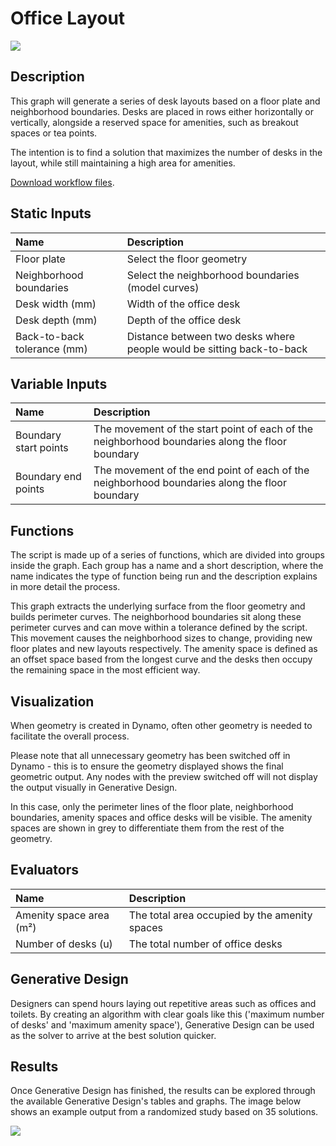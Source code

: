 # Office Layout

![](../../.gitbook/assets/workflow31.gif)

## Description

This graph will generate a series of desk layouts based on a floor plate and neighborhood boundaries. Desks are placed in rows either horizontally or vertically, alongside a reserved space for amenities, such as breakout spaces or tea points. 

The intention is to find a solution that maximizes the number of desks in the layout, while still maintaining a high area for amenities.

[Download workflow files](https://github.com/DynamoDS/RefineryPrimer/releases/download/samples-v1/04-02-03_Office-layout.zip).

## Static Inputs

| Name | Description |
| :--- | :--- |
| Floor plate | Select the floor geometry |
| Neighborhood boundaries | Select the neighborhood boundaries \(model curves\) |
| Desk width \(mm\) | Width of the office desk |
| Desk depth \(mm\) | Depth of the office desk |
| Back-to-back tolerance \(mm\) | Distance between two desks where people would be sitting back-to-back  |

## Variable Inputs

| Name | Description |
| :--- | :--- |
| Boundary start points | The movement of the start point of each of the neighborhood boundaries along the floor boundary |
| Boundary end points | The movement of the end point of each of the neighborhood boundaries along the floor boundary |

## Functions

The script is made up of a series of functions, which are divided into groups inside the graph. Each group has a name and a short description, where the name indicates the type of function being run and the description explains in more detail the process. 

This graph extracts the underlying surface from the floor geometry and builds perimeter curves. The neighborhood boundaries sit along these perimeter curves and can move within a tolerance defined by the script. This movement causes the neighborhood sizes to change, providing new floor plates and new layouts respectively. The amenity space is defined as an offset space based from the longest curve and the desks then occupy the remaining space in the most efficient way.

## Visualization

When geometry is created in Dynamo, often other geometry is needed to facilitate the overall process. 

Please note that all unnecessary geometry has been switched off in Dynamo - this is to ensure the geometry displayed shows the final geometric output. Any nodes with the preview switched off will not display the output visually in Generative Design. 

In this case, only the perimeter lines of the floor plate, neighborhood boundaries, amenity spaces and office desks will be visible. The amenity spaces are shown in grey to differentiate them from the rest of the geometry.

## Evaluators

| Name | Description |
| :--- | :--- |
| Amenity space area \(m²\) | The total area occupied by the amenity spaces |
| Number of desks \(u\) | The total number of office desks |

## Generative Design

Designers can spend hours laying out repetitive areas such as offices and toilets. By creating an algorithm with clear goals like this \('maximum number of desks' and 'maximum amenity space'\), Generative Design can be used as the solver to arrive at the best solution quicker.

## Results

Once Generative Design has finished, the results can be explored through the available Generative Design's tables and graphs. The image below shows an example output from a randomized study based on 35 solutions.

![](../../.gitbook/assets/workflow32.png)

